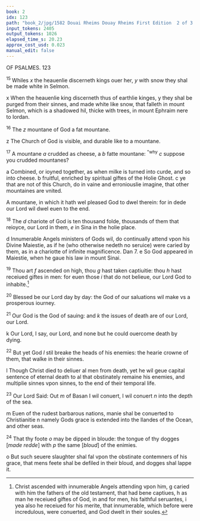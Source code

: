 ```yaml
---
book: 2
idx: 123
path: "book_2/jpg/1582 Douai Rheims Douay Rheims First Edition  2 of 3 1610 Old Testament.pdf-123.jpg"
input_tokens: 2405
output_tokens: 1026
elapsed_time_s: 20.23
approx_cost_usd: 0.023
manual_edit: false
---
```

OF PSALMES. 123

<sup>15</sup> Whiles *x* the heauenlie discerneth kings ouer her, *y* with snow they shal be made white in Selmon.

<aside>x When the heauenlie king discerneth thus of earthlie kinges, y they shal be purged from their sinnes, and made white like snow, that falleth in mount Selmon, which is a shadowed hil, thicke with trees, in mount Ephraim nere to Iordan.</aside>

<sup>16</sup> The *z* mountane of God a fat mountane.

<aside>z The Church of God is visible, and durable like to a mountane.</aside>

<sup>17</sup> A mountane *a* crudded as cheese, a *b* fatte mountane: <sup>"why</sup> *c* suppose you crudded mountanes?

<aside>a Combined, or ioyned together, as when milke is turned into curde, and so into cheese. b fruitful, enriched by spiritual giftes of the Holie Ghost. c ye that are not of this Church, do in vaine and erroniouslie imagine, that other mountaines are vnited.</aside>

A mountane, in which it hath wel pleased God to dwel therein: for in dede our Lord wil dwel euen to the end.

<sup>18</sup> The *d* chariote of God is ten thousand folde, thousands of them that reioyce, our Lord in them, *e* in Sina in the holie place.

<aside>d Innumerable Angels ministers of Gods wil, do continually attend vpon his Divine Maiestie, as if he (who otherwise nedeth no seruice) were caried by them, as in a chariotte of infinite magnificence. Dan 7. e So God appeared in Maiestie, when he gaue his law in mount Sinai.</aside>

<sup>19</sup> Thou art *f* ascended on high, thou *g* hast taken captiuitie: thou *h* hast receiued giftes in men: for euen those *i* that do not belieue, our Lord God to inhabite.[^1]

<sup>20</sup> Blessed be our Lord day by day: the God of our saluations wil make vs a prosperous iourney.

<sup>21</sup> Our God is the God of sauing: and *k* the issues of death are of our Lord, our Lord.

<aside>k Our Lord, I say, our Lord, and none but he could ouercome death by dying.</aside>

<sup>22</sup> But yet God *l* stil breake the heads of his enemies: the hearie crowne of them, that walke in their sinnes.

<aside>l Though Christ died to deliuer al men from death, yet he wil geue capital sentence of eternal death to al that obstinately remaine his enemies, and multiplie sinnes vpon sinnes, to the end of their temporal life.</aside>

<sup>23</sup> Our Lord Said: Out *m* of Basan I wil conuert, I wil conuert *n* into the depth of the sea.

<aside>m Euen of the rudest barbarous nations, manie shal be conuerted to Christianitie n namely Gods grace is extended into the Ilandes of the Ocean, and other seas.</aside>

<sup>24</sup> That thy foote *o* may be dipped in bloude: the tongue of thy dogges [*made redde*] with *p* the same [*bloud*] of the enimies.

<aside>o But such seuere slaughter shal fal vpon the obstinate contemners of his grace, that mens feete shal be defiled in their bloud, and dogges shal lappe it.</aside>

[^1]: Christ ascended with innumerable Angels attending vpon him, g caried with him the fathers of the old testament, that had bene captiues, h as man he receiued giftes of God, in and for men, his faithful seruantes, i yea also he receiued for his merite, that innumerable, which before were incredulous, were conuerted, and God dwelt in their soules.